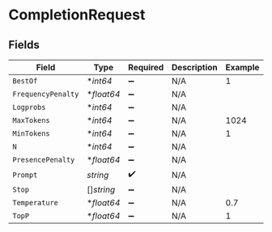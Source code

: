 # CompletionRequest


## Fields

| Field              | Type               | Required           | Description        | Example            |
| ------------------ | ------------------ | ------------------ | ------------------ | ------------------ |
| `BestOf`           | **int64*           | :heavy_minus_sign: | N/A                | 1                  |
| `FrequencyPenalty` | **float64*         | :heavy_minus_sign: | N/A                |                    |
| `Logprobs`         | **int64*           | :heavy_minus_sign: | N/A                |                    |
| `MaxTokens`        | **int64*           | :heavy_minus_sign: | N/A                | 1024               |
| `MinTokens`        | **int64*           | :heavy_minus_sign: | N/A                | 1                  |
| `N`                | **int64*           | :heavy_minus_sign: | N/A                |                    |
| `PresencePenalty`  | **float64*         | :heavy_minus_sign: | N/A                |                    |
| `Prompt`           | *string*           | :heavy_check_mark: | N/A                |                    |
| `Stop`             | []*string*         | :heavy_minus_sign: | N/A                |                    |
| `Temperature`      | **float64*         | :heavy_minus_sign: | N/A                | 0.7                |
| `TopP`             | **float64*         | :heavy_minus_sign: | N/A                | 1                  |